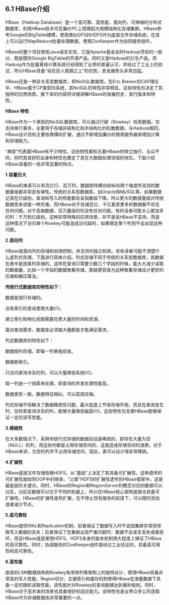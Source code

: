 ## 6.1 HBase介绍

HBase（Hadoop Database）是一个高可靠、高性能、面向列、可伸缩的分布式数据库，利用HBase技术可在廉价PC上搭建起大规模结构化存储集群。HBase参考Google的BigTable建模，使用类似GFS的HDFS作为底层文件存储系统，在其上可以运行MapReduce批量处理数据，使用ZooKeeper作为协同服务组件。

HBase的整个项目使用Java语言实现，它是Apache基金会的Hadoop项目的一部分，既是模仿Google BigTable的开源产品，同时又是Hadoop的衍生产品。而Hadoop作为批量离线计算系统已经得到了业界的普遍认可，并经过了工业上的验证，所以HBase具备“站在巨人肩膀之上”的优势，其发展势头非常迅猛。

HBase还是一种非关系型数据库，即NoSQL数据库。在Eric Brewer的CAP理论中，HBase属于CP类型的系统，其NoSQL的特性非常明显，这些特性也决定了其独特的应用场景。接下来的内容将详细讲解HBase的发展历史、发行版本和特性。

**HBase 特性**

HBase作为一个典型的NoSQL数据库，可以通过行键（Rowkey）检索数据，仅支持单行事务，主要用于存储非结构化和半结构化的松散数据。与Hadoop相同，HBase设计目标主要依靠横向扩展，通过不断增加廉价的商用服务器来增加计算和存储能力。

“典型”代表着HBase有不少特性，这些特性都标志着HBase的特立独行、与众不同，同时其良好的出身和特性也奠定了其在大数据处理领域的地位。下面介绍HBase具备的一些非常显著的特点。

**1.容量巨大**

HBase的单表可以有百亿行、百万列，数据矩阵横向和纵向两个维度所支持的数据量级都非常具有弹性。传统的关系型数据库，如Oracle和MySQL等，如果数据记录在亿级别，查询和写入的性能都会呈指数级下降，所以更大的数据量级对传统数据库来讲是一种灾难。而HBase对于存储百亿、千亿甚至更多的数据都不存在任何问题。对于高维数据，百万量级的列没有任何问题。有的读者可能关心更加多的列：千万和亿级别，这种非常特殊的应用场景，并不是说HBase不支持，而是这种情况下访问单个Rowkey可能造成访问超时，如果限定某个列则不会出现这种问题。

**2.面向列**

HBase是面向列的存储和权限控制，并支持列独立检索。有些读者可能不清楚什么是列式存储，下面进行简单介绍。列式存储不同于传统的关系型数据库，其数据在表中是按某列存储的，这样在查询只需要少数几个字段的时候，能大大减少读取的数据量，比如一个字段的数据聚集存储，那就更容易为这种聚集存储设计更好的压缩和解压算法。

**传统行式数据库的特性如下：**

数据是按行存储的。

没有索引的查询使用大量I/O。

建立索引和物化视图需要花费大量的时间和资源。

面对查询需求，数据库必须被大量膨胀才能满足需求。

列式数据库的特性如下：

数据按列存储，即每一列单独存放。

数据即索引。

只访问查询涉及的列，可以大量降低系统I/O。

每一列由一个线索来处理，即查询的并发处理性能高。

数据类型一致，数据特征相似，可以高效压缩。

列式存储不但解决了数据稀疏性问题，最大程度上节省存储开销，而且在查询发生时，仅检索查询涉及的列，能够大量降低磁盘I/O。这些特性也支撑HBase能够保证一定的读写性能。

**3.稀疏性**

在大多数情况下，采用传统行式存储的数据往往是稀疏的，即存在大量为空（NULL）的列，而这些列都是占用存储空间的，这就造成存储空间的浪费。对于HBase来讲，为空的列并不占用存储空间，因此，表可以设计得非常稀疏。

**4.扩展性**

HBase底层文件存储依赖HDFS，从“基因”上决定了其具备可扩展性。这种遗传的可扩展性就如同OOP中的继承，“父类”HDFS的扩展性遗传到HBase框架中。这是最底层的关键点。同时，HBase的Region和RegionServer的概念对应的数据可以分区，分区后数据可以位于不同的机器上，所以在HBase核心架构层面也具备可扩展性。HBase的扩展性是热扩展，在不停止现有服务的前提下，可以随时添加或者减少节点。

**5.高可靠性**

HBase提供WAL和Replication机制。前者保证了数据写入时不会因集群异常而导致写入数据的丢失；后者保证了在集群出现严重问题时，数据不会发生丢失或者损坏。而且HBase底层使用HDFS，HDFS本身的副本机制很大程度上保证了HBase的高可靠性。同时，协调服务的ZooKeeper组件是经过工业验证的，具备高可用性和高可靠性。

**6.高性能**

底层的LSM数据结构和Rowkey有序排列等架构上的独特设计，使得HBase具备非常高的写入性能。Region切分、主键索引和缓存机制使得HBase在海量数据下具备一定的随机读取性能，该性能针对Rowkey的查询能够达到毫秒级别。同时，HBase对于高并发的场景也具备很好的适应能力。该特性也是业界众多公司选取HBase作为存储数据库非常重要的一点。

